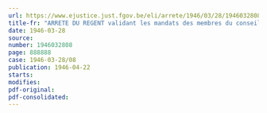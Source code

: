 ```yaml
---
url: https://www.ejustice.just.fgov.be/eli/arrete/1946/03/28/1946032808/justel
title-fr: "ARRETE DU REGENT validant les mandats des membres du conseil général, du conseil d'administration et des comités d'arrondissement de l'OEuvre nationale des Invalides de la guerre"
date: 1946-03-28
source:
number: 1946032808
page: 888888
case: 1946-03-28/08
publication: 1946-04-22
starts:
modifies:
pdf-original:
pdf-consolidated:
---
```


